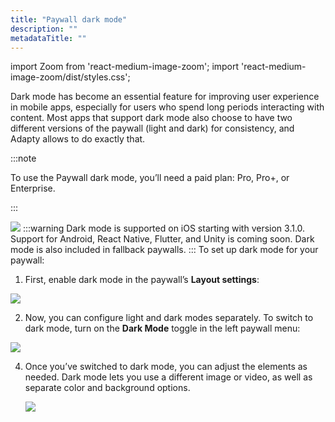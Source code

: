 ```yaml
---
title: "Paywall dark mode"
description: ""
metadataTitle: ""
---
```


import Zoom from 'react-medium-image-zoom';
import 'react-medium-image-zoom/dist/styles.css';

Dark mode has become an essential feature for improving user experience in mobile apps, especially for users who spend long periods interacting with content. Most apps that support dark mode also choose to have two different versions of the paywall (light and dark) for consistency, and Adapty allows to do exactly that.

:::note

To use the Paywall dark mode, you’ll need a paid plan: Pro, Pro+, or Enterprise.

:::

<Zoom>
  <img src={require('./img/darkmode.webp').default}
  style={{
    border: 'none', /* border width and color */
    width: '400px', /* image width */
    display: 'block', /* for alignment */
    margin: '0 auto' /* center alignment */
  }}
/>
</Zoom>
:::warning
Dark mode is supported on iOS starting with version 3.1.0. Support for Android, React Native, Flutter, and Unity is coming soon. Dark mode is also included in fallback paywalls.
:::
To set up dark mode for your paywall:

1. First, enable dark mode in the paywall’s **Layout settings**:

<Zoom>
  <img src={require('./img/dark-mode.webp').default}
  style={{
    border: 'none', /* border width and color */
    width: '700px', /* image width */
    display: 'block', /* for alignment */
    margin: '0 auto' /* center alignment */
  }}
/>
</Zoom>

2. Now, you can configure light and dark modes separately. To switch to dark mode, turn on the **Dark Mode** toggle in the left paywall menu:

<Zoom>
     <img src={require('./img/dark-mode-switch.webp').default}
     style={{
       border: 'none', /* border width and color */
       width: '700px', /* image width */
       display: 'block', /* for alignment */
       margin: '0 auto' /* center alignment */
     }}
     />
     </Zoom>

4. Once you’ve switched to dark mode, you can adjust the elements as needed. Dark mode lets you use a different image or video, as well as separate color and background options.

   <Zoom>
     <img src={require('./img/dark-mode-done.webp').default}
     style={{
       border: 'none', /* border width and color */
       width: '700px', /* image width */
       display: 'block', /* for alignment */
       margin: '0 auto' /* center alignment */
     }}
     />
     </Zoom>
